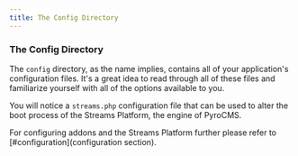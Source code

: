 ```yaml
---
title: The Config Directory  
---
```


### The Config Directory

The `config` directory, as the name implies, contains all of your application's configuration files. It's a great idea to read through all of these files and familiarize yourself with all of the options available to you.

You will notice a `streams.php` configuration file that can be used to alter the boot process of the Streams Platform, the engine of PyroCMS.

For configuring addons and the Streams Platform further please refer to [#configuration](configuration section).

